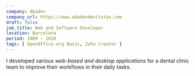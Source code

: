 ```yaml
---
company: Abaden
company_url: https://www.abadendentistas.com
draft: false
job_title: Web and Software Developer
location: Barcelona
period: 2009 — 2010
tags: [ OpenOffice.org Basic, Zoho Creator ]
---
```

<p>I developed various <em>web-based and desktop applications</em> for a dental clinic team to improve
their workflows in their daily tasks.</p>
